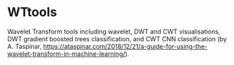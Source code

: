 # WTtools

Wavelet Transform tools including wavelet, DWT and CWT visualisations, DWT gradient boosted trees classification, and CWT CNN classification (by A. Taspinar, https://ataspinar.com/2018/12/21/a-guide-for-using-the-wavelet-transform-in-machine-learning/). 
